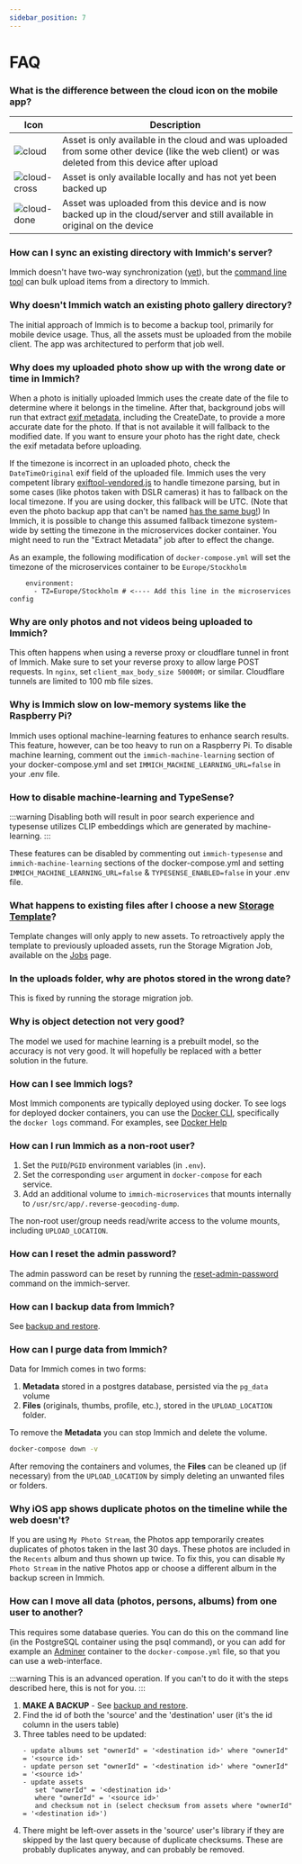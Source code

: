 ```yaml
---
sidebar_position: 7
---
```


# FAQ

### What is the difference between the cloud icon on the mobile app?

| Icon                               | Description                                                                                                                                     |
| ---------------------------------- | ----------------------------------------------------------------------------------------------------------------------------------------------- |
| ![cloud](/img/cloud.svg)           | Asset is only available in the cloud and was uploaded from some other device (like the web client) or was deleted from this device after upload |
| ![cloud-cross](/img/cloud-off.svg) | Asset is only available locally and has not yet been backed up                                                                                  |
| ![cloud-done](/img/cloud-done.svg) | Asset was uploaded from this device and is now backed up in the cloud/server and still available in original on the device                      |

### How can I sync an existing directory with Immich's server?

Immich doesn't have two-way synchronization ([yet](https://github.com/immich-app/immich/discussions/1006)), but the [command line tool](/docs/features/bulk-upload.md) can bulk upload items from a directory to Immich.

### Why doesn't Immich watch an existing photo gallery directory?

The initial approach of Immich is to become a backup tool, primarily for mobile device usage. Thus, all the assets must be uploaded from the mobile client. The app was architectured to perform that job well.

### Why does my uploaded photo show up with the wrong date or time in Immich?

When a photo is initially uploaded Immich uses the create date of the file to determine where it belongs in the timeline. After that, background jobs will run that extract [exif metadata](https://en.wikipedia.org/wiki/Exif), including the CreateDate, to provide a more accurate date for the photo. If that is not available it will fallback to the modified date. If you want to ensure your photo has the right date, check the exif metadata before uploading.

If the timezone is incorrect in an uploaded photo, check the `DateTimeOriginal` exif field of the uploaded file. Immich uses the very competent library [exiftool-vendored.js](https://github.com/photostructure/exiftool-vendored.js#dates) to handle timezone parsing, but in some cases (like photos taken with DSLR cameras) it has to fallback on the local timezone. If you are using docker, this fallback will be UTC. (Note that even the photo backup app that can't be named [has the same bug!](https://photo.stackexchange.com/a/126978)) In Immich, it is possible to change this assumed fallback timezone system-wide by setting the timezone in the microservices docker container. You might need to run the "Extract Metadata" job after to effect the change.

As an example, the following modification of `docker-compose.yml` will set the timezone of the microservices container to be `Europe/Stockholm`

```
    environment:
      - TZ=Europe/Stockholm # <---- Add this line in the microservices config
```

### Why are only photos and not videos being uploaded to Immich?

This often happens when using a reverse proxy or cloudflare tunnel in front of Immich. Make sure to set your reverse proxy to allow large POST requests. In `nginx`, set `client_max_body_size 50000M;` or similar. Cloudflare tunnels are limited to 100 mb file sizes.

### Why is Immich slow on low-memory systems like the Raspberry Pi?

Immich uses optional machine-learning features to enhance search results. This feature, however, can be too heavy to run on a Raspberry Pi. To disable machine learning, comment out the `immich-machine-learning` section of your docker-compose.yml and set `IMMICH_MACHINE_LEARNING_URL=false` in your .env file.

### How to disable machine-learning and TypeSense?

:::warning
Disabling both will result in poor search experience and typesense utilizes CLIP embeddings which are generated by machine-learning.
:::

These features can be disabled by commenting out `immich-typesense` and `immich-machine-learning` sections of the docker-compose.yml and setting `IMMICH_MACHINE_LEARNING_URL=false` & `TYPESENSE_ENABLED=false` in your .env file.

### What happens to existing files after I choose a new [Storage Template](/docs/administration/storage-template.mdx)?

Template changes will only apply to new assets. To retroactively apply the template to previously uploaded assets, run the Storage Migration Job, available on the [Jobs](/docs/administration/jobs.md) page.

### In the uploads folder, why are photos stored in the wrong date?

This is fixed by running the storage migration job.

### Why is object detection not very good?

The model we used for machine learning is a prebuilt model, so the accuracy is not very good. It will hopefully be replaced with a better solution in the future.

### How can I see Immich logs?

Most Immich components are typically deployed using docker. To see logs for deployed docker containers, you can use the [Docker CLI](https://docs.docker.com/engine/reference/commandline/cli/), specifically the `docker logs` command. For examples, see [Docker Help](/docs/guides/docker-help.md)

### How can I run Immich as a non-root user?

1. Set the `PUID`/`PGID` environment variables (in `.env`).
2. Set the corresponding `user` argument in `docker-compose` for each service.
3. Add an additional volume to `immich-microservices` that mounts internally to `/usr/src/app/.reverse-geocoding-dump`.

The non-root user/group needs read/write access to the volume mounts, including `UPLOAD_LOCATION`.

### How can I reset the admin password?

The admin password can be reset by running the [reset-admin-password](/docs/administration/server-commands.md) command on the immich-server.

### How can I backup data from Immich?

See [backup and restore](/docs/administration/backup-and-restore.md).

### How can I **purge** data from Immich?

Data for Immich comes in two forms:

1. **Metadata** stored in a postgres database, persisted via the `pg_data` volume
2. **Files** (originals, thumbs, profile, etc.), stored in the `UPLOAD_LOCATION` folder.

To remove the **Metadata** you can stop Immich and delete the volume.

```bash title="Remove Immich (containers and volumes)"
docker-compose down -v
```

After removing the containers and volumes, the **Files** can be cleaned up (if necessary) from the `UPLOAD_LOCATION` by simply deleting an unwanted files or folders.

### Why iOS app shows duplicate photos on the timeline while the web doesn't?

If you are using `My Photo Stream`, the Photos app temporarily creates duplicates of photos taken in the last 30 days. These photos are included in the `Recents` album and thus shown up twice. To fix this, you can disable `My Photo Stream` in the native Photos app or choose a different album in the backup screen in Immich.

### How can I move all data (photos, persons, albums) from one user to another?

This requires some database queries. You can do this on the command line (in the PostgreSQL container using the psql command), or you can add for example an [Adminer](https://www.adminer.org/) container to the `docker-compose.yml` file, so that you can use a web-interface.

:::warning
This is an advanced operation. If you can't to do it with the steps described here, this is not for you.
:::

1. **MAKE A BACKUP** - See [backup and restore](/docs/administration/backup-and-restore.md).
2. Find the id of both the 'source' and the 'destination' user (it's the id column in the users table)
3. Three tables need to be updated:
   ```
   - update albums set "ownerId" = '<destination id>' where "ownerId" = '<source id>'
   - update person set "ownerId" = '<destination id>' where "ownerId" = '<source id>'
   - update assets 
      set "ownerId" = '<destination id>' 
      where "ownerId" = '<source id>' 
      and checksum not in (select checksum from assets where "ownerId" = '<destination id>')
   ```
4. There might be left-over assets in the 'source' user's library if they are skipped by the last query because of duplicate checksums. These are probably duplicates anyway, and can probably be removed. 
   
